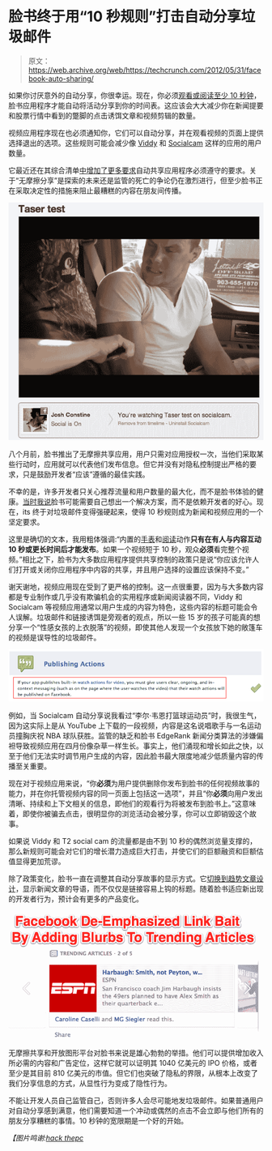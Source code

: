 # 脸书终于用“10 秒规则”打击自动分享垃圾邮件

> 原文：<https://web.archive.org/web/https://techcrunch.com/2012/05/31/facebook-auto-sharing/>

如果你讨厌意外的自动分享，你很幸运。现在，你必须[观看或阅读至少 10 秒钟](https://web.archive.org/web/20221130152359/http://developers.facebook.com/blog/post/2012/05/30/platform-updates--operation-developer-love/)，脸书应用程序才能自动将活动分享到你的时间表。这应该会大大减少你在新闻提要和股票行情中看到的蹩脚的点击诱饵文章和视频剪辑的数量。

视频应用程序现在也必须通知你，它们可以自动分享，并在观看视频的页面上提供选择退出的选项。这些规则可能会减少像 [Viddy](https://web.archive.org/web/20221130152359/http://www.appdata.com/apps/facebook/125119214225766-viddy) 和 [Socialcam](https://web.archive.org/web/20221130152359/http://www.appdata.com/apps/facebook/150768931647055-socialcam) 这样的应用的用户数量。

它最近还在其综合清单[中增加了更多要求](https://web.archive.org/web/20221130152359/https://developers.facebook.com/docs/opengraph/checklist/)自动共享应用程序必须遵守的要求。关于“无摩擦分享”是探索的未来还是监管的死亡的争论仍在激烈进行，但至少脸书正在采取决定性的措施来阻止最糟糕的内容在朋友间传播。

![](img/0b44416d0afc7d42a714dd2334f6b6cb.png "Socialcam Sharing Opt Out")

八个月前，脸书推出了无摩擦共享应用，用户只需对应用授权一次，当他们采取某些行动时，应用就可以代表他们发布信息。但它并没有对隐私控制提出严格的要求，只是鼓励开发者“应该”遵循的最佳实践。

不幸的是，许多开发者只关心推荐流量和用户数量的最大化，而不是脸书体验的健康。[当时我说](https://web.archive.org/web/20221130152359/http://www.insidefacebook.com/2011/09/29/spotify-private-listening/)脸书可能需要自己想出一个解决方案，而不是依赖开发者的好心。现在，its 终于对垃圾邮件变得强硬起来，使得 10 秒规则成为新闻和视频应用的一个坚定要求。

这里是确切的文本，我用粗体强调:“内置的[手表](https://web.archive.org/web/20221130152359/https://developers.facebook.com/docs/opengraph/actions/builtin/#watch)和[阅读](https://web.archive.org/web/20221130152359/https://developers.facebook.com/docs/opengraph/actions/builtin/#read)动作**只有在有人与内容互动 10 秒或更长时间后才能发布**。如果一个视频短于 10 秒，观众**必须**看完整个视频。”相比之下，脸书为大多数应用程序提供共享控制的政策只是说“你应该允许人们打开或关闭你应用程序中内容的共享，并且用户选择的设置应该保持不变。”

谢天谢地，视频应用现在受到了更严格的控制。这一点很重要，因为与大多数内容都是专业制作或几乎没有欺骗机会的实用程序或新闻阅读器不同，Viddy 和 Socialcam 等视频应用通常以用户生成的内容为特色，这些内容的标题可能会令人误解。垃圾邮件和链接诱饵是旁观者的观点，所以一些 15 岁的孩子可能真的想分享一个“性感女孩的上衣脱落”的视频，即使其他人发现一个女孩放下她的敞篷车的视频是误导性的垃圾邮件。

![](img/bde4889f34bf7c1d120d2ea397bbe433.png "Facebook Publishing Actions Video Checklist")

例如，当 Socialcam 自动分享说我看过“李尔·韦恩打篮球运动员”时，我很生气，因为这实际上是从 YouTube 上下载的一段视频，内容是这名说唱歌手与一名运动员撞胸庆祝 NBA 球队获胜。监管的缺乏和脸书 EdgeRank 新闻分类算法的涉嫌偏袒导致视频应用在四月份像杂草一样生长。事实上，他们涌现和增长如此之快，以至于他们无法实时调节用户生成的内容，因此脸书最大限度地减少低质量内容的传播至关重要。

现在对于视频应用来说，“你**必须**为用户提供删除你发布到脸书的任何视频故事的能力，并在你托管视频内容的同一页面上包括这一选项”，并且“你**必须**向用户发出清晰、持续和上下文相关的信息，即他们的观看行为将被发布到脸书上。”这意味着，即使你被骗去点击，很明显你的浏览活动会被分享，你可以立即销毁这个故事。

如果说 Viddy 和 T2 social cam 的流量都是由不到 10 秒的偶然浏览量支撑的，那么新规则可能会对它们的增长潜力造成巨大打击，并使它们的巨额融资和巨额估值显得更加荒谬。

除了政策变化，脸书一直在调整其自动分享故事的显示方式。它[切换到趋势文章设计](https://web.archive.org/web/20221130152359/https://beta.techcrunch.com/2012/05/07/decline-of-facebook-news-readers/)，显示新闻文章的导语，而不仅仅是链接容易上钩的标题。随着脸书适应新出现的开发者行为，预计会有更多的产品变化。

![](img/f153795ac65c565d38857bccadea54de.png "Trending Articles Changes Done")

无摩擦共享和开放图形平台对脸书来说是雄心勃勃的举措。他们可以提供增加收入所必需的内容和广告定位，这样它就可以证明其 1040 亿美元的 IPO 价格，或者至少是其目前 810 亿美元的市值。但它们也突破了隐私的界限，从根本上改变了我们分享信息的方式，从显性行为变成了隐性行为。

不能让开发人员自己监管自己，否则许多人会尽可能地发垃圾邮件。如果普通用户对自动分享感到满意，他们需要知道一个冲动或偶然的点击不会立即与他们所有的朋友分享糟糕的事情。10 秒钟的宽限期是一个好的开始。

*【图片鸣谢:[hack thepc](https://web.archive.org/web/20221130152359/http://hackthepc.blogspot.com/2011/06/how-to-spam-someones-wall-on-facebook.html)*